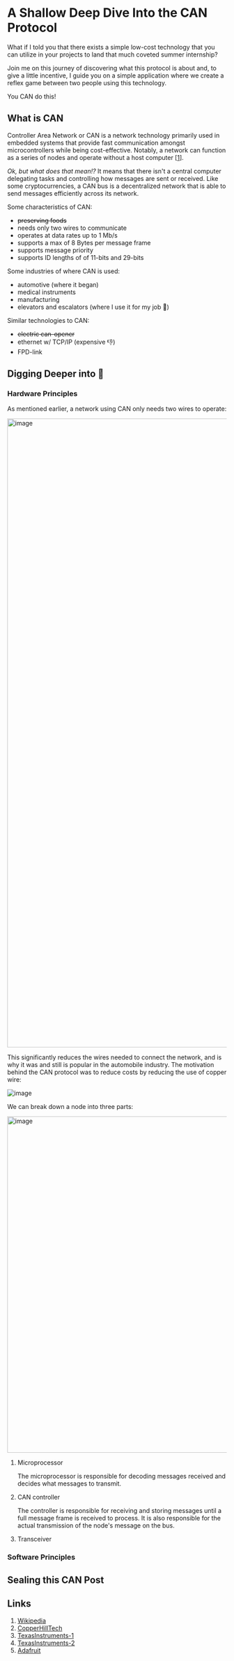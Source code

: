 # A Shallow Deep Dive Into the CAN Protocol

What if I told you that there exists a simple low-cost technology that you can utilize in your projects to land that much coveted summer internship?

Join me on this journey of discovering what this protocol is about and, to give a little incentive, I guide you on a simple application where we create a reflex game between two people using this technology.

You CAN do this!

## What is CAN

Controller Area Network or CAN is a network technology primarily used in embedded systems that provide fast communication amongst microcontrollers while being cost-effective. Notably, a network can function as a series of nodes and operate without a host computer [[1](https://github.com/warrenwallis/180DA-WarmUp/blob/main/misc/wiki-article-first-draft.md#sealing-this-can-post)]. 

*Ok, but what does that mean!?* It means that there isn't a central computer delegating tasks and controlling how messages are sent or received. Like some cryptocurrencies, a CAN bus is a decentralized network that is able to send messages efficiently across its network.

Some characteristics of CAN:
- ~~preserving foods~~
- needs only two wires to communicate
- operates at data rates up to 1 Mb/s
- supports a max of 8 Bytes per message frame
- supports message priority
- supports ID lengths of of 11-bits and 29-bits

Some industries of where CAN is used:
- automotive (where it began)
- medical instruments
- manufacturing
- elevators and escalators (where I use it for my job :nail_care:)

Similar technologies to CAN:
- ~~electric can-opener~~
- ethernet w/ TCP/IP (expensive :thumbsdown:)
- FPD-link

## Digging Deeper into :canned_food:

### Hardware Principles

As mentioned earlier, a network using CAN only needs two wires to operate:

<img width="1440" alt="image" src="https://user-images.githubusercontent.com/66290894/218182132-b87afaed-96fc-472a-818d-404dfaf79e87.png">

This significantly reduces the wires needed to connect the network, and is why it was and still is popular in the automobile industry. The motivation behind the CAN protocol was to reduce costs by reducing the use of copper wire:

![image](https://user-images.githubusercontent.com/66290894/218182038-5c71639b-a748-4b06-8a9f-f547c59a5874.png)

We can break down a node into three parts:

<img width="770" alt="image" src="https://user-images.githubusercontent.com/66290894/218181390-546e2749-774b-40f2-89ee-fbb928902026.png">

1. Microprocessor
   <p>
      The microprocessor is responsible for decoding messages received and decides what messages to transmit.
   </p>
2. CAN controller
   <p>
      The controller is responsible for receiving and storing messages until a full message frame is received to process. It is also responsible for the actual transmission of the node's message on the bus.
   </p>
4. Transceiver


### Software Principles

## Sealing this CAN Post

## Links

1. [Wikipedia](https://en.m.wikipedia.org/wiki/CAN_bus)
2. [CopperHillTech](https://copperhilltech.com/a-brief-introduction-to-controller-area-network/)
3. [TexasInstruments-1](https://www.ti.com/lit/an/sloa101b/sloa101b.pdf?ts=1675960976305&ref_url=https%253A%252F%252Fwww.google.com%252F)
4. [TexasInstruments-2](https://www.ti.com/lit/an/slyt560/slyt560.pdf?ts=1676009390287&ref_url=https%253A%252F%252Fwww.google.com%252F#:~:text=Still%2C%20Ethernet%20can%20transport%20data,provid%2D%20ing%20much%20more%20bandwidth)
5. [Adafruit](https://learn.adafruit.com/adafruit-feather-m4-can-express)
